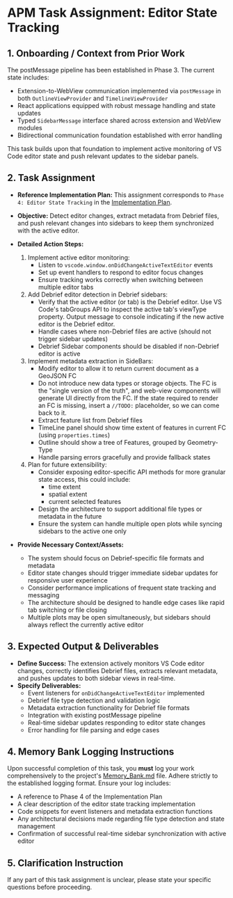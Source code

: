 # APM Task Assignment: Editor State Tracking

## 1. Onboarding / Context from Prior Work

The postMessage pipeline has been established in Phase 3. The current state includes:
* Extension-to-WebView communication implemented via `postMessage` in both `OutlineViewProvider` and `TimelineViewProvider`
* React applications equipped with robust message handling and state updates
* Typed `SidebarMessage` interface shared across extension and WebView modules
* Bidirectional communication foundation established with error handling

This task builds upon that foundation to implement active monitoring of VS Code editor state and push relevant updates to the sidebar panels.

## 2. Task Assignment

* **Reference Implementation Plan:** This assignment corresponds to `Phase 4: Editor State Tracking` in the [Implementation Plan](../../vs-code/docs/implement-skeleton.md).
* **Objective:** Detect editor changes, extract metadata from Debrief files, and push relevant changes into sidebars to keep them synchronized with the active editor.

* **Detailed Action Steps:**
  1. Implement active editor monitoring:
     * Listen to `vscode.window.onDidChangeActiveTextEditor` events
     * Set up event handlers to respond to editor focus changes
     * Ensure tracking works correctly when switching between multiple editor tabs
  2. Add Debrief editor detection in Debrief sidebars:
     * Verify that the active editor (or tab) is the Debrief editor. Use VS Code's tabGroups API to inspect the active tab's viewType property. Output message to console indicating if the new active editor is the Debrief editor.
     * Handle cases where non-Debrief files are active (should not trigger sidebar updates)
     * Debrief Sidebar components should be disabled if non-Debrief editor is active
  3. Implement metadata extraction in SideBars:
     * Modify editor to allow it to return current document as a GeoJSON FC
     * Do not introduce new data types or storage objects. The FC is the "single version of the truth", and web-view components will generate UI directly from the FC.  If the state required to render an FC is missing, insert a `//TODO:` placeholder, so we can come back to it.
     * Extract feature list from Debrief files
     * TimeLine panel should show time extent of features in current FC (using `properties.times`)
     * Outline should show a tree of Features, grouped by Geometry-Type
     * Handle parsing errors gracefully and provide fallback states
  5. Plan for future extensibility:
     * Consider exposing editor-specific API methods for more granular state access, this could include:
         * time extent
         * spatial extent
         * current selected features
     * Design the architecture to support additional file types or metadata in the future
     * Ensure the system can handle multiple open plots while syncing sidebars to the active one only

* **Provide Necessary Context/Assets:**
  * The system should focus on Debrief-specific file formats and metadata
  * Editor state changes should trigger immediate sidebar updates for responsive user experience
  * Consider performance implications of frequent state tracking and messaging
  * The architecture should be designed to handle edge cases like rapid tab switching or file closing
  * Multiple plots may be open simultaneously, but sidebars should always reflect the currently active editor

## 3. Expected Output & Deliverables

* **Define Success:** The extension actively monitors VS Code editor changes, correctly identifies Debrief files, extracts relevant metadata, and pushes updates to both sidebar views in real-time.
* **Specify Deliverables:**
  * Event listeners for `onDidChangeActiveTextEditor` implemented
  * Debrief file type detection and validation logic
  * Metadata extraction functionality for Debrief file formats
  * Integration with existing postMessage pipeline
  * Real-time sidebar updates responding to editor state changes
  * Error handling for file parsing and edge cases

## 4. Memory Bank Logging Instructions

Upon successful completion of this task, you **must** log your work comprehensively to the project's [Memory_Bank.md](../../Memory_Bank.md) file. Adhere strictly to the established logging format. Ensure your log includes:
* A reference to Phase 4 of the Implementation Plan
* A clear description of the editor state tracking implementation
* Code snippets for event listeners and metadata extraction functions
* Any architectural decisions made regarding file type detection and state management
* Confirmation of successful real-time sidebar synchronization with active editor

## 5. Clarification Instruction

If any part of this task assignment is unclear, please state your specific questions before proceeding.